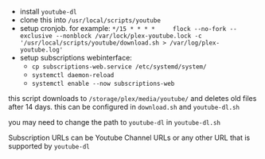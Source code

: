* install `youtube-dl`
* clone this into `/usr/local/scripts/youtube`
* setup cronjob. for example: `*/15 * * * *     flock --no-fork --exclusive --nonblock /var/lock/plex-youtube.lock -c '/usr/local/scripts/youtube/download.sh > /var/log/plex-youtube.log'`
* setup subscriptions webinterface:
  * `cp subscriptions-web.service /etc/systemd/system/`
  * `systemctl daemon-reload`
  * `systemctl enable --now subscriptions-web`

this script downloads to `/storage/plex/media/youtube/` and deletes old files after 14 days. this can be configured in `download.sh` and `youtube-dl.sh`

you may need to change the path to `youtube-dl` in `youtube-dl.sh`

Subscription URLs can be Youtube Channel URLs or any other URL that is supported by `youtube-dl`
